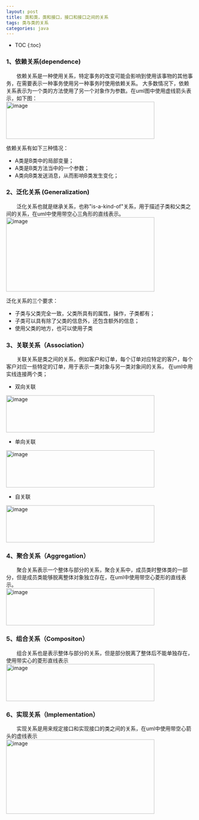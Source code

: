 ```yaml
---
layout: post
title: 类和类，类和接口，接口和接口之间的关系
tags: 类与类的关系
categories: java
---     
```


* TOC
{:toc}  

### 1、依赖关系(dependence)  
　　依赖关系是一种使用关系，特定事务的改变可能会影响到使用该事物的其他事务，在需要表示一种事务使用另一种事务时使用依赖关系。
大多数情况下，依赖关系表示为一个类的方法使用了另一个对象作为参数。在uml图中使用虚线箭头表示，如下图：      
<img src="https://zy123a.github.io/zy-blog/images/java/依赖.png" width="400" height="100" alt="image"/>    
 
依赖关系有如下三种情况：  
* A类是B类中的局部变量；   
* A类是B类方法当中的一个参数；    
* A类向B类发送消息，从而影响B类发生变化；    

### 2、泛化关系 (Generalization)  
　　泛化关系也就是继承关系，也称"is-a-kind-of"关系，用于描述子类和父类之间的关系，在uml中使用带空心三角形的直线表示。   
<img src="https://zy123a.github.io/zy-blog/images/java/泛化.png" width="400" height="200" alt="image"/>    

泛化关系的三个要求：   
* 子类与父类完全一致，父类所具有的属性，操作，子类都有；    
* 子类可以具有除了父类的信息外，还包含额外的信息；   
* 使用父类的地方，也可以使用子类   

### 3、关联关系（Association）   
　　关联关系是类之间的关系，例如客户和订单，每个订单对应特定的客户，每个客户对应一些特定的订单，用于表示一类对象与另一类对象间的关系，
在uml中用实线连接两个类；   
* 双向关联   
<img src="https://zy123a.github.io/zy-blog/images/java/双向关联.png" width="400" height="100" alt="image"/>       

* 单向关联   
<img src="https://zy123a.github.io/zy-blog/images/java/单向关联.png" width="400" height="100" alt="image"/>       

* 自关联   
<img src="https://zy123a.github.io/zy-blog/images/java/自关联.png" width="400" height="100" alt="image"/>       

### 4、聚合关系（Aggregation）   
　　聚合关系表示一个整体与部分的关系，聚合关系中，成员类时整体类的一部分，但是成员类能够脱离整体对象独立存在，在uml中使用带空心菱形的直线表示。   
<img src="https://zy123a.github.io/zy-blog/images/java/聚合关系.png" width="400" height="100" alt="image"/>    
  
### 5、组合关系（Compositon）   
　　组合关系也是表示整体与部分的关系，但是部分脱离了整体后不能单独存在，使用带实心的菱形直线表示   
<img src="https://zy123a.github.io/zy-blog/images/java/组合关系.png" width="400" height="100" alt="image"/>    

### 6、实现关系（Implementation）  
　　实现关系是用来规定接口和实现接口的类之间的关系，在uml中使用带空心箭头的虚线表示   
<img src="https://zy123a.github.io/zy-blog/images/java/实现.png" width="400" height="200" alt="image"/>    



 

